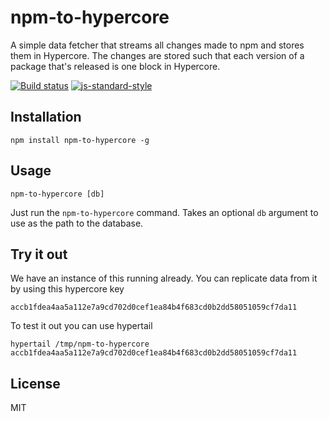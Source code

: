# npm-to-hypercore

A simple data fetcher that streams all changes made to npm and stores
them in Hypercore. The changes are stored such that each version of a
package that's released is one block in Hypercore.

[![Build status](https://travis-ci.org/watson/npm-to-hypercore.svg?branch=master)](https://travis-ci.org/watson/npm-to-hypercore)
[![js-standard-style](https://img.shields.io/badge/code%20style-standard-brightgreen.svg?style=flat)](https://github.com/feross/standard)

## Installation

```
npm install npm-to-hypercore -g
```

## Usage

```
npm-to-hypercore [db]
```

Just run the `npm-to-hypercore` command. Takes an optional `db` argument
to use as the path to the database.

## Try it out

We have an instance of this running already. You can replicate data from it by using this hypercore key

```
accb1fdea4aa5a112e7a9cd702d0cef1ea84b4f683cd0b2dd58051059cf7da11
```

To test it out you can use hypertail

```
hypertail /tmp/npm-to-hypercore accb1fdea4aa5a112e7a9cd702d0cef1ea84b4f683cd0b2dd58051059cf7da11
```

## License

MIT
